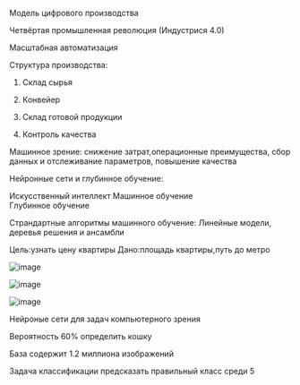 Модель цифрового производства

Четвёртая промышленная революция (Индустрися 4.0)

Масштабная автоматизация


Структура производства:

1. Склад сырья

2. Конвейер 

3. Склад готовой продукции

4. Контроль качества

Машинное зрение: снижение затрат,операционные преимущества, сбор данных и отслеживание параметров, повышение качества



Нейронные сети и глубинное обучение:

Искусственный интеллект 
Машинное обучение     
 Глубинное обучение

Страндартные алгоритмы машинного обучение:
Линейные модели, деревья решения и ансамбли

Цель:узнать цену квартиры
Дано:площадь квартиры,путь до метро

![image](https://user-images.githubusercontent.com/97913101/190988968-3cbb0bf1-412e-4c47-b583-92eafb5d66e7.png)
 
![image](https://user-images.githubusercontent.com/97913101/190989867-fc90aedb-84f0-45a4-bc80-cadf7031092d.png)

![image](https://user-images.githubusercontent.com/97913101/190993795-1605d77f-85f2-463d-beb1-660a8486fa2e.png)


Нейроные сети для задач компьютерного зрения

Вероятность 60% определить кошку

База содержит 1.2 миллиона изображений

Задача классификации предсказать правильный класс среди 5
